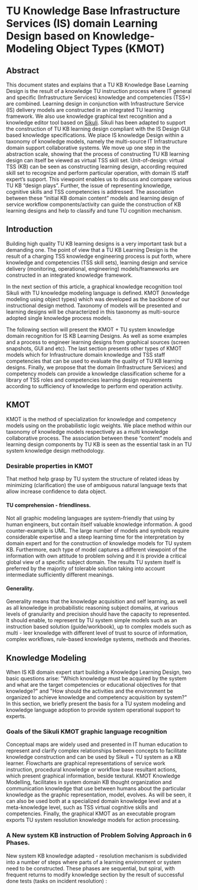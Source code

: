 # TU Knowledge Base Infrastructure Services (IS) domain Learning Design based on Knowledge-Modeling Object Types (KMOT)

## Abstract
This document states and explains that a TU KB Knowledge Base Learning Design is the result of a knowledge TU instruction process where IT general and specific (Infrastructure Services) knowledge and competencies (TSS*) are combined.
Learning design in conjunction with Infrastructure Service (IS) delivery models are constructed in an integrated TU learning framework.
We also use knowledge graphical text recognition and a knowledge editor tool based on [Sikuli](http://www.sikuli.org/). Sikuli has been adapted to support the construction of TU KB learning design compliant with the IS Design GUI based knowledge specifications.
We place IS knowledge Design within a taxonomy of knowledge models, namely the multi-source IT Infrastructure domain support collaborative systems. We move up one step in the abstraction scale, showing that the process of constructing TU KB learning design can itself be viewed as virtual TSS skill set.
Unit-of-design: virtual TSS (KB) can be seen as constructing learning design, according  required skill set to recognize and perform particular operation, with domain IS staff expert’s support.
This viewpoint enables us to discuss and compare various TU KB “design plays”.
Further, the issue of representing knowledge, cognitive skills and TSS competencies is addressed.
The association between these “initial KB domain content” models and learning design of service workflow components/activity can guide the construction of KB learning designs and help to classify and tune TU cognition mechanism.

## Introduction
Building high quality TU KB learning designs is a very important task but a demanding one. The point of view that a TU KB Learning Design is the result of a charging TSS knowledge engineering process is put forth, where knowledge and competencies (TSS skill sets), learning design and service delivery (monitoring, operational, engineering) models/frameworks are constructed in an integrated knowledge framework.

In the next section of this article, a graphical knowledge recognition tool Sikuli with TU knowledge modeling language is defined. KMOT (knowledge modeling using object types) which was developed as the backbone of our instructional design method. Taxonomy of models will be presented and learning designs will be characterized in this taxonomy as multi-source adopted single knowledge process models.

The following section will present the KMOT + TU system knowledge domain recognition for IS KB Learning Designs. As well as some examples and a process to engineer learning designs from graphical sources (screen snapshots, GUI and etc). The last section presents other types of KMOT models which for Infrastructure domain knowledge and TSS staff competencies that can be used to evaluate the quality of TU KB learning designs. Finally, we propose that the domain (Infrastructure Services) and competency models can provide a knowledge classification scheme for a library of TSS roles and competencies learning design requirements according to sufficiency of knowledge to perform end operation activity.

## KMOT
KMOT is the method of specialization for knowledge and competency models using on the probabilistic logic weights. We place method within our taxonomy of knowledge models respectively as a multi knowledge collaborative process. The association between these “content” models and learning design components by TU KB is seen as the essential task in an TU system knowledge design methodology.

### Desirable properties in KMOT
That method help grasp by TU system the structure of related ideas by minimizing (clarification) the use of ambiguous natural language texts that allow increase confidence to  data object.

#### TU comprehension - friendliness. 
Not all graphic modeling languages are  system-friendly that using by human engineers, but contain itself valuable knowledge information. A good counter-example is UML. The large number of models and symbols require considerable expertise and a steep learning time for the interpretation by domain expert and for the construction of knowledge models for TU system KB. Furthermore, each type of model captures a different viewpoint of the information with own attitude to problem solving and it is provide a critical global view of a specific subject domain. The results TU system itself is preferred by the majority of tolerable solution taking into account intermediate sufficiently different meanings.

#### Generality. 
Generality means that the knowledge acquisition and self learning, as well as all knowledge in probabilistic reasoning subject domains, at various levels of granularity and precision should have the capacity to represented. It should enable, to represent by TU system simple models such as an instruction based solution (guide/workbook), up to complex models such as multi - leer knowledge with different level of trust to source of information, complex workflows, rule-based knowledge systems, methods and theories. 

## Knowledge Modeling
When IS KB domain expert start building a Knowledge Learning Design, two basic questions arise: "Which knowledge must be acquired by the system and what are the target competencies or educational objectives for that knowledge?" and "How should the activities and the environment be organized to achieve knowledge and competency acquisition by system?" In this section, we briefly present the basis for a TU system modeling and knowledge language adoption to provide system operational support to experts.

### Goals of the Sikuli KMOT graphic language recognition

Conceptual maps are widely used and presented in IT human education to represent and clarify complex relationships between concepts to facilitate knowledge construction and can be used by Sikuli + TU system as a KB learner. Flowcharts are graphical representations of service work instruction, procedural knowledge or workflow base resultant actions, which present graphical information, beside textural.
KMOT Knowledge Modelling, facilitates in system domain KB thought organization and communication knowledge that use between humans about the particular knowledge as the graphic representation, model, evolves. As will be seen, it can also be used both at a specialized domain knowledge level and at a meta-knowledge level, such as TSS virtual cognitive skills and competencies. Finally, the graphical KMOT as an executable program exports TU system resolution knowledge models for action processing.

### A New system KB instruction of Problem Solving Approach in 6 Phases.
New system KB knowledge adapted - resolution mechanism is subdivided into a number of steps where parts of a learning environment or system need to be constructed. These phases are sequential, but spiral, with frequent returns to modify knowledge section by the result of successful done tests (tasks on incident resolution) :
